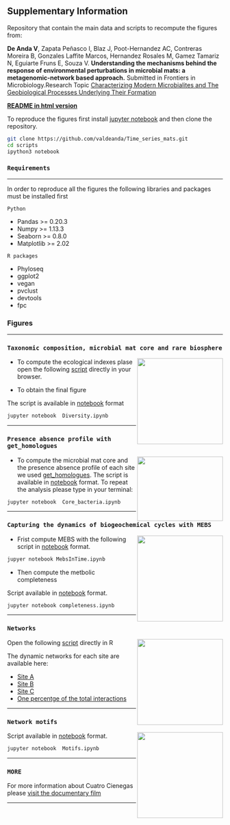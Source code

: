 ## Supplementary Information

Repository that contain the main data and scripts to recompute the figures from: 

**De Anda V**, Zapata Peñasco I, Blaz J, Poot-Hernandez AC, Contreras Moreira B, Gonzales Laffite Marcos, Hernandez Rosales M, Gamez Tamariz N, Eguiarte Fruns E, Souza V. **Understanding the mechanisms behind the response of environmental perturbations in microbial mats: a metagenomic-network based approach.** Submitted in Frontiers in Microbiology.Research Topic [Characterizing Modern Microbialites and The Geobiological Processes Underlying Their Formation](https://www.frontiersin.org/research-topics/5694/characterizing-modern-microbialites-and-the-geobiological-processes-underlying-their-formation)

**[README in html version](https://valdeanda.github.io/Time_series_mats/)**


To reproduce the figures first install [jupyter notebook](http://jupyter.org/install.html) and then clone the repository.  

```bash
git clone https://github.com/valdeanda/Time_series_mats.git
cd scripts 
ipython3 notebook 
```

### `Requirements`

---

In order to reproduce all the figures the following libraries and packages must be installed first 

`Python`
+ Pandas >= 0.20.3 
+ Numpy >= 1.13.3
+ Seaborn >= 0.8.0
+ Matplotlib >= 2.02

`R packages`
+ Phyloseq
+ ggplot2
+ vegan 
+ pvclust
+ devtools 
+ fpc


###  Figures

***

### `Taxonomic composition, microbial mat core and rare biosphere`


<img src="https://valdeanda.github.io/Time_series_mats/figures/Figure2.png" width="200" height="200" align="right">


+ To compute the ecological indexes plase open the following [script](https://valdeanda.github.io/Time_series_mats/scripts/AlfaDiversity.html)  directly in your browser. 


+ To obtain the final figure 

The script is available in [notebook](https://github.com/valdeanda/Time_series_mats/blob/master/scripts/Diversity.ipynb) format


```bash
jupyter notebook  Diversity.ipynb
```
___

### `Presence absence profile with get_homologues`
<img src="https://valdeanda.github.io/Time_series_mats/figures/Figure3.png" width="200" height="150" align="right">

+ To compute the microbial mat core and the presence absence profile of each site we used [get_homologues](https://github.com/eead-csic-compbio/get_homologues). The script is available in [notebook](https://github.com/valdeanda/Time_series_mats/blob/master/scripts/Core_bacteria.ipynb) format.  To repeat the analysis please type in your terminal: 

```bash
jupyter notebook  Core_bacteria.ipynb
```

___



### `Capturing the dynamics of biogeochemical cycles with MEBS`

<img src="https://valdeanda.github.io/Time_series_mats/figures/Figure6.png" width="200" height="200" align="right">


+ Frist compute MEBS with the following script  in  [notebook](https://github.com/valdeanda/Time_series_mats/blob/master/scripts/MebsInTime.ipynb) format. 


```bash
jupyer notebook MebsInTime.ipynb
```

+ Then compute the metbolic  completeness

Script available in  [notebook](https://github.com/valdeanda/Time_series_mats/blob/master/scripts/completeness.ipynb) format.


```bash
jupyter notebook completeness.ipynb
```

---

### `Networks`

<img src="https://valdeanda.github.io/Time_series_mats/figures/Figure7.png" width="200" height="200" align="right">

Open the following [script](https://github.com/valdeanda/Time_series_mats/blob/master/scripts/finalToPlot.R) directly in R

The dynamic networks for each site are available here:

+ [Site A](https://valdeanda.github.io/Time_series_mats/figures/SiteA.html)
+ [Site B](https://valdeanda.github.io/Time_series_mats/figures/SiteB.html)
+ [Site C](https://valdeanda.github.io/Time_series_mats/figures/siteC.html)
+ [One percentge of the total interactions](https://valdeanda.github.io/Time_series_mats/figures/onepercentinteractions.html)
---


### `Network motifs`

<img src="https://valdeanda.github.io/Time_series_mats/figures/Figure8.png" width="200" height="200" align="right">

Script available in [notebook](https://github.com/valdeanda/Time_series_mats/blob/master/scripts/Motifs.ipynb) format.

```bash
jupyter notebook  Motifs.ipynb
```
---

### `MORE`

For more information about Cuatro Cienegas please [visit the documentary film](http://documentalcuatrocienegas.com/)

---
